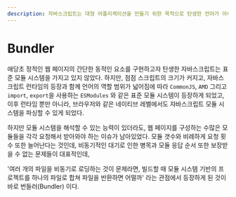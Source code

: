 ```yaml
---
description: 자바스크립트는 대형 어플리케이션을 만들기 위한 목적으로 탄생한 언어가 아니다.
---
```


# Bundler

애당초 정적인 웹 페이지의 간단한 동적인 요소를 구현하고자 탄생한 자바스크립트는 표준 모듈 시스템을 가지고 있지 않았다. 하지만,  점점 스크립트의 크기가 커지고, 자바스크립트 런타임의 등장과 함께 언어의 역할 범위가 넓어짐에 따라 `CommonJS`, `AMD` 그리고 `import`, `export`을 사용하는 `ESModules` 와 같은 표준 모듈 시스템이 등장하게 되었고, 이후 런타임 뿐만 아니라, 브라우저와 같은 네이티브 레벨에서도 자바스크립트 모듈 시스템을 파싱할 수 있게 되었다.&#x20;

하지만 모듈 시스템을 해석할 수 있는 능력이 있더라도, 웹 페이지를 구성하는 수많은 모듈들을 각각 요청해서 받아와야 하는 이슈가 남아있었다. 모듈 갯수와 비례하게 요청 횟수 또한 늘어난다는 것인데, 비동기적인 대기로 인한 병목과 모듈 응답 순서 또한 보장받을 수 없는 문제들이 대표적인데,

'여러 개의 파일을 비동기로 로딩하는 것이 문제라면, 빌드할 때 모듈 시스템 기반의 프로젝트를 하나의 파일로 합쳐 파일을 반환하면 어떨까' 라는 관점에서 등장하게 된 것이 바로 번들러(Bundler) 이다.







